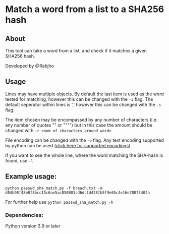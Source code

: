 # Match a word from a list to a SHA256 hash

## About
This tool can take a word from a list, and check if it matches a given SHA256 hash.

Developed by @Rabjho

## Usage
Lines may have multiple objects. By default the last item is used as the word tested for matching, however this can be changed with the `-i` flag. The default seperator within lines is ',' however this can be changed with the `-s` flag. 

The item chosen may be encompassed by any number of characters (i.e. any number of quotes "" or """") but in this case the amount should be changed with `-r <num of characters around word>`

File encoding can be changed with the `-e` flag. Any text encoding supported by python can be used ([click here for supported encodings](https://docs.python.org/3.9/library/codecs.html))

If you want to see the whole line, where the word matching the SHA-hash is found, use `-l`

## Example usage:
`python passwd_sha_match.py -f breach.txt -m d04b98f48e8f8bcc15c6ae5ac050801cd6dcfd428fb5f9e65c4e16e7807340fa`

For further help use `python passwd_sha_match.py -h`

### Dependencies:
Python version 3.9 or later